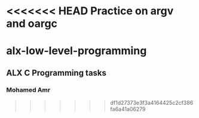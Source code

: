 <<<<<<< HEAD
Practice on argv and oargc
=======
# alx-low-level-programming
## ALX C Programming tasks
### Mohamed Amr
>>>>>>> df1d27373e3f3a4164425c2cf386fa6a41a06279
